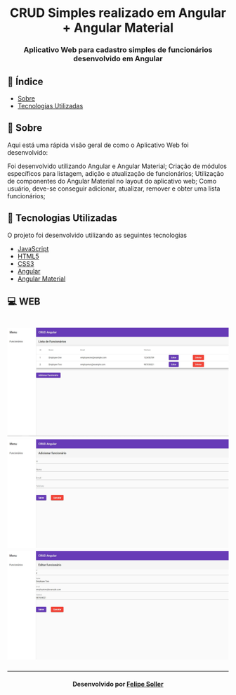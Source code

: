 <h1 align="center">
CRUD Simples realizado em Angular + Angular Material <br>
</h1>
<h3 align="center"> Aplicativo Web para cadastro simples de funcionários desenvolvido em Angular </h3>

## :bookmark_tabs: Índice

- [Sobre](#sobre)
- [Tecnologias Utilizadas](#tecnologias-utilizadas)

<a id="sobre"></a>

## :bookmark: Sobre

Aqui está uma rápida visão geral de como o Aplicativo Web foi desenvolvido:

Foi desenvolvido utilizando Angular e Angular Material;
Criação de módulos específicos para listagem, adição e atualização de funcionários;
Utilização de componentes do Angular Material no layout do aplicativo web; 
Como usuário, deve-se conseguir adicionar, atualizar, remover e obter uma lista funcionários;

<a id="tecnologias-utilizadas"></a>

## :rocket: Tecnologias Utilizadas

O projeto foi desenvolvido utilizando as seguintes tecnologias

- [JavaScript](https://developer.mozilla.org/pt-BR/docs/Aprender/JavaScript)
- [HTML5](https://developer.mozilla.org/pt-BR/docs/Web/HTML)
- [CSS3](https://developer.mozilla.org/pt-BR/docs/Web/CSS)
- [Angular](https://angular.io/)
- [Angular Material](https://material.angular.io/)

## :computer: WEB

<h1 align="center">    
    <img alt="Web" src="https://github.com/FelipeSoller/crud-angular/blob/main/Crud-Angular-1.JPG" width="900px">
    <br>
    <img alt="Web" src="https://github.com/FelipeSoller/crud-angular/blob/main/Crud-Angular-2.JPG" width="900px">
    <br>
    <img alt="Web" src="https://github.com/FelipeSoller/crud-angular/blob/main/Crud-Angular-3.JPG" width="900px">
</h1>


---

<h4 align="center">
    Desenvolvido por <a href="https://www.linkedin.com/in/felipesoller/" target="_blank">Felipe Soller</a>
</h4>



